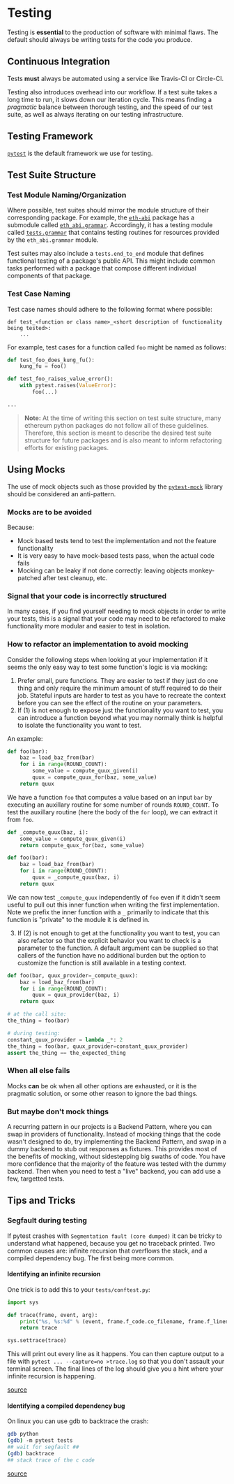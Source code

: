 # Testing

Testing is **essential** to the production of software with minimal flaws.  The
default should always be writing tests for the code you produce.

## Continuous Integration

Tests **must** always be automated using a service like Travis-CI or Circle-CI.

Testing also introduces overhead into our workflow.  If a test suite takes a
long time to run, it slows down our iteration cycle.  This means finding a
*pragmatic* balance between thorough testing, and the speed of our test suite,
as well as always iterating on our testing infrastructure.


## Testing Framework

[`pytest`](https://docs.pytest.org/en/latest/) is the default framework we use
for testing.


## Test Suite Structure

### Test Module Naming/Organization

Where possible, test suites should mirror the module structure of their
corresponding package.  For example, the
[`eth-abi`](https://github.com/ethereum/eth-abi) package has a submodule called
[`eth_abi.grammar`](https://github.com/ethereum/eth-abi/blob/main/eth_abi/grammar.py).
Accordingly, it has a testing module called
[`tests.grammar`](https://github.com/ethereum/eth-abi/blob/main/tests/grammar.py)
that contains testing routines for resources provided by the `eth_abi.grammar`
module.

Test suites may also include a `tests.end_to_end` module that defines
functional testing of a package's public API.  This might include common tasks
performed with a package that compose different individual components of that
package.

### Test Case Naming

Test case names should adhere to the following format where possible:

```
def test_<function or class name>_<short description of functionality being tested>:
    ...
```

For example, test cases for a function called `foo` might be named as follows:

```python
def test_foo_does_kung_fu():
    kung_fu = foo()

def test_foo_raises_value_error():
    with pytest.raises(ValueError):
        foo(...)

...
```

> **Note:** At the time of writing this section on test suite structure, many
> ethereum python packages do not follow all of these guidelines.  Therefore,
> this section is meant to describe the desired test suite structure for future
> packages and is also meant to inform refactoring efforts for existing
> packages.


## Using Mocks

The use of mock objects such as those provided by the
[`pytest-mock`](https://pypi.python.org/pypi/pytest-mock) library should be
considered an anti-pattern.

### Mocks are to be avoided

Because:

- Mock based tests tend to test the implementation and not the feature functionality
- It is very easy to have mock-based tests pass, when the actual code fails
- Mocking can be leaky if not done correctly: leaving objects monkey-patched after test cleanup, etc.

### Signal that your code is incorrectly structured

In many cases, if you find yourself needing to mock objects in order to write
your tests, this is a signal that your code may need to be refactored to make
functionality more modular and easier to test in isolation.

### How to refactor an implementation to avoid mocking

Consider the following steps when looking at your implementation if it seems the only easy way to test some function's logic is via mocking:

1. Prefer small, pure functions. They are easier to test if they just do one thing and only require the minimum amount of stuff required to do their job. Stateful inputs are harder to test as you have to recreate the context before you can see the effect of the routine on your parameters.
2. If (1) is not enough to expose just the functionality you want to test, you can introduce a function beyond what you may normally think is helpful to isolate the functionality you want to test.

An example:

```python
def foo(bar):
    baz = load_baz_from(bar)
    for i in range(ROUND_COUNT):
        some_value = compute_quux_given(i)
        quux = compute_quux_for(baz, some_value)
    return quux
```

We have a function `foo` that computes a value based on an input `bar` by executing an auxillary routine for some number of rounds `ROUND_COUNT`. To test the auxillary routine (here the body of the `for` loop), we can extract it from `foo`.

```python
def _compute_quux(baz, i):
    some_value = compute_quux_given(i)
    return compute_quux_for(baz, some_value)

def foo(bar):
    baz = load_baz_from(bar)
    for i in range(ROUND_COUNT):
        quux = _compute_quux(baz, i)
    return quux
```

We can now test `_compute_quux` independently of `foo` even if it didn't seem useful to pull out this inner function when writing the first implementation. Note we prefix the inner function with a `_` primarily to indicate that this function is "private" to the module it is defined in.

3. If (2) is not enough to get at the functionality you want to test, you can also refactor so that the explicit behavior you want to check is a parameter to the function. A default argument can be supplied so that callers of the function have no additional burden but the option to customize the function is still available in a testing context.

```python
def foo(bar, quux_provider=_compute_quux):
    baz = load_baz_from(bar)
    for i in range(ROUND_COUNT):
        quux = quux_provider(baz, i)
    return quux

# at the call site:
the_thing = foo(bar)

# during testing:
constant_quux_provider = lambda _*: 2
the_thing = foo(bar, quux_provider=constant_quux_provider)
assert the_thing == the_expected_thing
```

### When all else fails

Mocks **can** be ok when all other options are exhausted, or it is the pragmatic solution, or some other reason to ignore the bad things.

### But maybe don't mock things

A recurring pattern in our projects is a Backend Pattern, where you can swap in providers of functionality. Instead of mocking things that the code wasn't designed to do, try implementing the Backend Pattern, and swap in a dummy backend to stub out responses as fixtures. This provides most of the benefits of mocking, without sidestepping big swaths of code. You have more confidence that the majority of the feature was tested with the dummy backend. Then when you need to test a "live" backend, you can add use a few, targetted tests.

## Tips and Tricks

### Segfault during testing

If pytest crashes with `Segmentation fault (core dumped)` it can be tricky to understand what happened, because you get no traceback printed. Two common causes are: infinite recursion that overflows the stack, and a compiled dependency bug. The first being more common.

#### Identifying an infinite recursion

One trick is to add this to your `tests/conftest.py`:
```py
import sys

def trace(frame, event, arg):                                                                   
    print("%s, %s:%d" % (event, frame.f_code.co_filename, frame.f_lineno))
    return trace                                                                                

sys.settrace(trace)
```

This will print out every line as it happens. You can then capture output to a file with `pytest ... --capture=no >trace.log` so that you don't assault your terminal screen. The final lines of the log should give you a hint where your infinite recursion is happening.

[source](https://stackoverflow.com/a/2663863/8412986)

#### Identifying a compiled dependency bug

On linux you can use gdb to backtrace the crash:
```sh
gdb python
(gdb) -m pytest tests
## wait for segfault ##
(gdb) backtrace
## stack trace of the c code
```

[source](https://stackoverflow.com/a/2664232/8412986)
